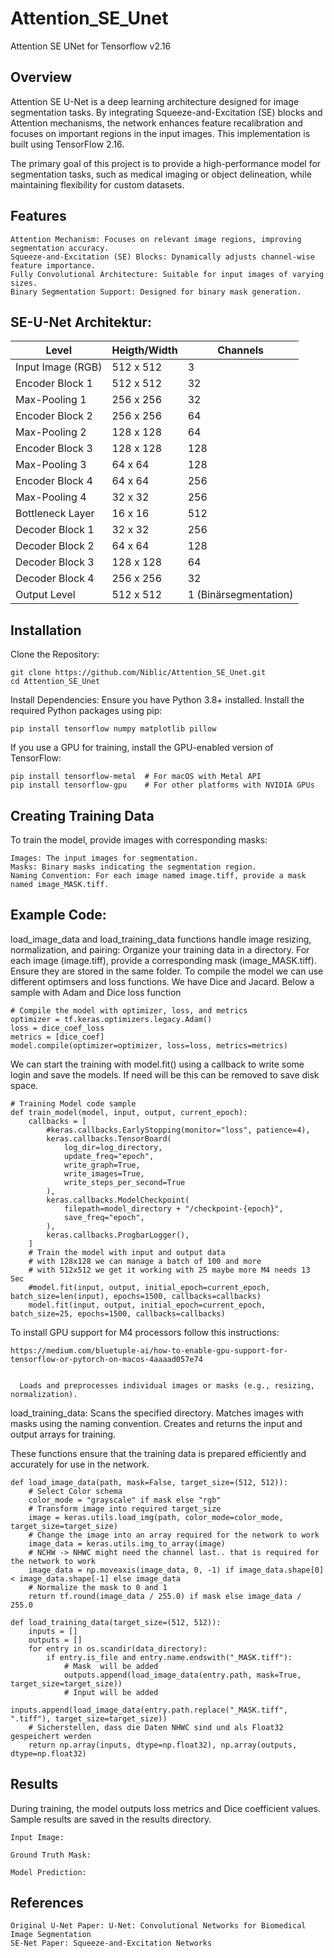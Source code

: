 # Attention_SE_Unet
Attention SE UNet for Tensorflow v2.16 
## Overview

Attention SE U-Net is a deep learning architecture designed for image segmentation tasks. By integrating Squeeze-and-Excitation (SE) blocks and Attention mechanisms, the network enhances feature recalibration and focuses on important regions in the input images. This implementation is built using TensorFlow 2.16.

The primary goal of this project is to provide a high-performance model for segmentation tasks, such as medical imaging or object delineation, while maintaining flexibility for custom datasets.
## Features

    Attention Mechanism: Focuses on relevant image regions, improving segmentation accuracy.
    Squeeze-and-Excitation (SE) Blocks: Dynamically adjusts channel-wise feature importance.
    Fully Convolutional Architecture: Suitable for input images of varying sizes.
    Binary Segmentation Support: Designed for binary mask generation.

## SE-U-Net Architektur:

<table>
  <thead>
    <tr>
      <th>Level</th>
      <th>Heigth/Width</th>
      <th>Channels</th>
    </tr>
  </thead>
  <tbody>
    <tr>
      <td>Input Image (RGB)</td>
      <td>512 x 512</td>
      <td>3</td>
    </tr>
    <tr>
      <td>Encoder Block 1</td>
      <td>512 x 512</td>
      <td>32</td>
    </tr>
    <tr>
      <td>Max-Pooling 1</td>
      <td>256 x 256</td>
      <td>32</td>
    </tr>
    <tr>
      <td>Encoder Block 2</td>
      <td>256 x 256</td>
      <td>64</td>
    </tr>
    <tr>
      <td>Max-Pooling 2</td>
      <td>128 x 128</td>
      <td>64</td>
    </tr>
    <tr>
      <td>Encoder Block 3</td>
      <td>128 x 128</td>
      <td>128</td>
    </tr>
    <tr>
      <td>Max-Pooling 3</td>
      <td>64 x 64</td>
      <td>128</td>
    </tr>
    <tr>
      <td>Encoder Block 4</td>
      <td>64 x 64</td>
      <td>256</td>
    </tr>
    <tr>
      <td>Max-Pooling 4</td>
      <td>32 x 32</td>
      <td>256</td>
    </tr>
    <tr>
      <td>Bottleneck Layer</td>
      <td>16 x 16</td>
      <td>512</td>
    </tr>
    <tr>
      <td>Decoder Block 1</td>
      <td>32 x 32</td>
      <td>256</td>
    </tr>
    <tr>
      <td>Decoder Block 2</td>
      <td>64 x 64</td>
      <td>128</td>
    </tr>
    <tr>
      <td>Decoder Block 3</td>
      <td>128 x 128</td>
      <td>64</td>
    </tr>
    <tr>
      <td>Decoder Block 4</td>
      <td>256 x 256</td>
      <td>32</td>
    </tr>
    <tr>
      <td>Output Level</td>
      <td>512 x 512</td>
      <td>1 (Binärsegmentation)</td>
    </tr>
  </tbody>
</table>

## Installation

Clone the Repository:

    git clone https://github.com/Niblic/Attention_SE_Unet.git
    cd Attention_SE_Unet

Install Dependencies: Ensure you have Python 3.8+ installed. Install the required Python packages using pip:

    pip install tensorflow numpy matplotlib pillow

If you use a GPU for training, install the GPU-enabled version of TensorFlow:

    pip install tensorflow-metal  # For macOS with Metal API
    pip install tensorflow-gpu    # For other platforms with NVIDIA GPUs

## Creating Training Data

To train the model, provide images with corresponding masks:

    Images: The input images for segmentation.
    Masks: Binary masks indicating the segmentation region.
    Naming Convention: For each image named image.tiff, provide a mask named image_MASK.tiff.

## Example Code:

load_image_data and load_training_data functions handle image resizing, normalization, and pairing:
  Organize your training data in a directory. For each image (image.tiff), provide a corresponding mask (image_MASK.tiff). Ensure they are stored in the same folder.
  To compile the model we can use different optimsers and loss functions.
  We have Dice and Jacard. Below a sample with Adam and Dice loss function

    # Compile the model with optimizer, loss, and metrics
    optimizer = tf.keras.optimizers.legacy.Adam()
    loss = dice_coef_loss
    metrics = [dice_coef]
    model.compile(optimizer=optimizer, loss=loss, metrics=metrics)


We can start the training with model.fit() using a callback to write some login and save the models.
If need will be this can be removed to save disk space.

    # Training Model code sample
    def train_model(model, input, output, current_epoch):
        callbacks = [
            #keras.callbacks.EarlyStopping(monitor="loss", patience=4),
            keras.callbacks.TensorBoard(
                log_dir=log_directory,
                update_freq="epoch",
                write_graph=True,
                write_images=True,
                write_steps_per_second=True
            ),
            keras.callbacks.ModelCheckpoint(
                filepath=model_directory + "/checkpoint-{epoch}",
                save_freq="epoch",
            ),
            keras.callbacks.ProgbarLogger(),
        ]
        # Train the model with input and output data
        # with 128x128 we can manage a batch of 100 and more
        # with 512x512 we get it working with 25 maybe more M4 needs 13 Sec
        #model.fit(input, output, initial_epoch=current_epoch, batch_size=len(input), epochs=1500, callbacks=callbacks)
        model.fit(input, output, initial_epoch=current_epoch, batch_size=25, epochs=1500, callbacks=callbacks)

To install GPU support for M4 processors follow this instructions:

    https://medium.com/bluetuple-ai/how-to-enable-gpu-support-for-tensorflow-or-pytorch-on-macos-4aaaad057e74


      Loads and preprocesses individual images or masks (e.g., resizing, normalization).

  load_training_data:
      Scans the specified directory.
      Matches images with masks using the naming convention.
      Creates and returns the input and output arrays for training.

These functions ensure that the training data is prepared efficiently and accurately for use in the network.

    def load_image_data(path, mask=False, target_size=(512, 512)):
        # Select Color schema
        color_mode = "grayscale" if mask else "rgb"
        # Transform image into required target_size
        image = keras.utils.load_img(path, color_mode=color_mode, target_size=target_size)
        # Change the image into an array required for the network to work
        image_data = keras.utils.img_to_array(image)
        # NCHW -> NHWC might need the channel last.. that is required for the network to work
        image_data = np.moveaxis(image_data, 0, -1) if image_data.shape[0] < image_data.shape[-1] else image_data
        # Normalize the mask to 0 and 1
        return tf.round(image_data / 255.0) if mask else image_data / 255.0
    
    def load_training_data(target_size=(512, 512)):
        inputs = []
        outputs = []
        for entry in os.scandir(data_directory):
            if entry.is_file and entry.name.endswith("_MASK.tiff"):
                # Mask  will be added
                outputs.append(load_image_data(entry.path, mask=True, target_size=target_size))
                # Input will be added
                inputs.append(load_image_data(entry.path.replace("_MASK.tiff", ".tiff"), target_size=target_size))
        # Sicherstellen, dass die Daten NHWC sind und als Float32 gespeichert werden
        return np.array(inputs, dtype=np.float32), np.array(outputs, dtype=np.float32)

## Results

During training, the model outputs loss metrics and Dice coefficient values. Sample results are saved in the results directory.

    Input Image:

    Ground Truth Mask:

    Model Prediction:

## References

    Original U-Net Paper: U-Net: Convolutional Networks for Biomedical Image Segmentation
    SE-Net Paper: Squeeze-and-Excitation Networks    
